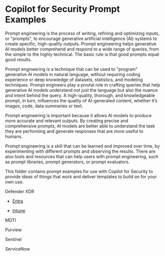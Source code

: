 # Copilot for Security Prompt Examples

Prompt engineering is the process of writing, refining and optimizing inputs, or "prompts", to encourage generative artificial intelligence (AI) systems to create specific, high-quality outputs. Prompt engineering helps generative AI models better comprehend and respond to a wide range of queries, from the simple to the highly technical. The basic rule is that good prompts equal good results.

Prompt engineering is a technique that can be used to "program" generative AI models in natural language, without requiring coding experience or deep knowledge of datasets, statistics, and modeling techniques. Prompt engineers play a pivotal role in crafting queries that help generative AI models understand not just the language but also the nuance and intent behind the query. A high-quality, thorough, and knowledgeable prompt, in turn, influences the quality of AI-generated content, whether it’s images, code, data summaries or text.

Prompt engineering is important because it allows AI models to produce more accurate and relevant outputs. By creating precise and comprehensive prompts, AI models are better able to understand the task they are performing and generate responses that are more useful to humans.

Prompt engineering is a skill that can be learned and improved over time, by experimenting with different prompts and observing the results. There are also tools and resources that can help users with prompt engineering, such as prompt libraries, prompt generators, or prompt evaluators.

This folder contains prompt examples for use with Copilot for Security to provide ideas of things that work and deliver templates to build on for your own use.


Defender XDR

* <a href="https://github.com/rod-trent/Security-Copilot/blob/main/Prompts/Entra.md" target="_blank">Entra</a>

* <a href="https://github.com/rod-trent/Security-Copilot/blob/main/Prompts/Intune.md" target="_blank">Intune</a>

MDTI

Purview

Sentinel

ServiceNow


